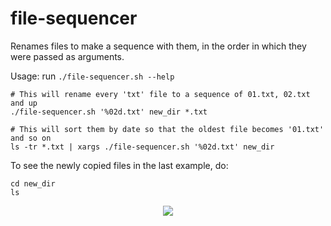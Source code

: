 # file-sequencer

Renames files to make a sequence with them, in the order in which they were
passed as arguments.

Usage: run `./file-sequencer.sh --help`


```shell
# This will rename every 'txt' file to a sequence of 01.txt, 02.txt and up
./file-sequencer.sh '%02d.txt' new_dir *.txt

# This will sort them by date so that the oldest file becomes '01.txt' and so on
ls -tr *.txt | xargs ./file-sequencer.sh '%02d.txt' new_dir
```

To see the newly copied files in the last example, do:

```shell
cd new_dir
ls
```

<p align="center">
  <img
       src="https://cdn.discordapp.com/attachments/390248863841255434/586205775156740116/unknown.png">
</p>
